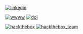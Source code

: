 [![linkedin](https://img.shields.io/badge/LinkedIn-0077B5?style=for-the-badge&logo=linkedin&logoColor=white)](yuta-yamate-041a12201)

[![wwww](https://img.shields.io/website?label=www.yutayamate.com&url=https://www.yutayamate.com)](https://www.yutayamate.com)
[![doi](https://zenodo.org/badge/doi/10.1093/bioinformatics/btz245.svg)](https://doi.org/10.1093/bioinformatics/btz245)

[![hackthebox](https://www.hackthebox.eu/badge/image/145610)](https://app.hackthebox.eu/profile/145610)
[![hackthebox_team](https://www.hackthebox.eu/badge/team/image/1611)](https://www.hackthebox.eu/home/teams/profile/1611)

<!--
### Hi there 👋
-->
<!--
**yutayamate/yutayamate** is a ✨ _special_ ✨ repository because its `README.md` (this file) appears on your GitHub profile.

Here are some ideas to get you started:

- 🔭 I’m currently working on ...
- 🌱 I’m currently learning ...
- 👯 I’m looking to collaborate on ...
- 🤔 I’m looking for help with ...
- 💬 Ask me about ...
- 📫 How to reach me: ...
- 😄 Pronouns: ...
- ⚡ Fun fact: ...
-->
